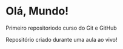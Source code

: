 # Olá, Mundo!
 Primeiro repositoriodo curso do Git e GitHub

 Repositório criado durante uma aula ao vivo!
